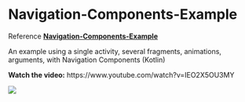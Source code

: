 <h1> Navigation-Components-Example</h1>

Reference [**Navigation-Components-Example**](https://github.com/mitchtabian/Navigation-Components-Example)

<p>An example using a single activity, several fragments, animations, arguments, with Navigation Components (Kotlin)</p>
<p><strong>Watch the video:</strong> https://www.youtube.com/watch?v=IEO2X5OU3MY</p>

<img class='header-img' src='https://codingwithmitch.s3.ca-central-1.amazonaws.com/media/other/navigation+graph.png' />


